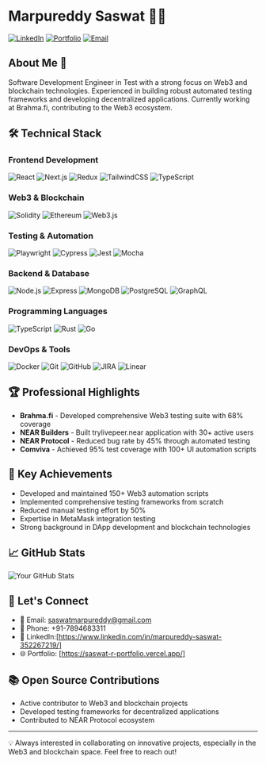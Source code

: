 # Marpureddy Saswat 👨‍💻

[![LinkedIn](https://img.shields.io/badge/LinkedIn-Connect-blue.svg)](https://www.linkedin.com/in/your-linkedin)
[![Portfolio](https://img.shields.io/badge/Portfolio-Visit-green.svg)](https://your-portfolio-url)
[![Email](https://img.shields.io/badge/Email-Contact-red.svg)](mailto:saswatmarpureddy@gmail.com)

## About Me 🚀
Software Development Engineer in Test with a strong focus on Web3 and blockchain technologies. Experienced in building robust automated testing frameworks and developing decentralized applications. Currently working at Brahma.fi, contributing to the Web3 ecosystem.

## 🛠 Technical Stack

### Frontend Development
![React](https://img.shields.io/badge/React-20232A?style=for-the-badge&logo=react&logoColor=61DAFB)
![Next.js](https://img.shields.io/badge/Next.js-000000?style=for-the-badge&logo=next.js&logoColor=white)
![Redux](https://img.shields.io/badge/Redux-593D88?style=for-the-badge&logo=redux&logoColor=white)
![TailwindCSS](https://img.shields.io/badge/Tailwind_CSS-38B2AC?style=for-the-badge&logo=tailwind-css&logoColor=white)
![TypeScript](https://img.shields.io/badge/TypeScript-007ACC?style=for-the-badge&logo=typescript&logoColor=white)

### Web3 & Blockchain
![Solidity](https://img.shields.io/badge/Solidity-363636?style=for-the-badge&logo=solidity&logoColor=white)
![Ethereum](https://img.shields.io/badge/Ethereum-3C3C3D?style=for-the-badge&logo=ethereum&logoColor=white)
![Web3.js](https://img.shields.io/badge/Web3.js-F16822?style=for-the-badge&logo=web3.js&logoColor=white)

### Testing & Automation
![Playwright](https://img.shields.io/badge/Playwright-45ba4b?style=for-the-badge&logo=playwright&logoColor=white)
![Cypress](https://img.shields.io/badge/Cypress-17202C?style=for-the-badge&logo=cypress&logoColor=white)
![Jest](https://img.shields.io/badge/Jest-C21325?style=for-the-badge&logo=jest&logoColor=white)
![Mocha](https://img.shields.io/badge/Mocha-8D6748?style=for-the-badge&logo=mocha&logoColor=white)

### Backend & Database
![Node.js](https://img.shields.io/badge/Node.js-339933?style=for-the-badge&logo=node.js&logoColor=white)
![Express](https://img.shields.io/badge/Express-000000?style=for-the-badge&logo=express&logoColor=white)
![MongoDB](https://img.shields.io/badge/MongoDB-47A248?style=for-the-badge&logo=mongodb&logoColor=white)
![PostgreSQL](https://img.shields.io/badge/PostgreSQL-316192?style=for-the-badge&logo=postgresql&logoColor=white)
![GraphQL](https://img.shields.io/badge/GraphQL-E10098?style=for-the-badge&logo=graphql&logoColor=white)

### Programming Languages
![TypeScript](https://img.shields.io/badge/TypeScript-007ACC?style=for-the-badge&logo=typescript&logoColor=white)
![Rust](https://img.shields.io/badge/Rust-000000?style=for-the-badge&logo=rust&logoColor=white)
![Go](https://img.shields.io/badge/Go-00ADD8?style=for-the-badge&logo=go&logoColor=white)

### DevOps & Tools
![Docker](https://img.shields.io/badge/Docker-2496ED?style=for-the-badge&logo=docker&logoColor=white)
![Git](https://img.shields.io/badge/Git-F05032?style=for-the-badge&logo=git&logoColor=white)
![GitHub](https://img.shields.io/badge/GitHub-181717?style=for-the-badge&logo=github&logoColor=white)
![JIRA](https://img.shields.io/badge/Jira-0052CC?style=for-the-badge&logo=jira&logoColor=white)
![Linear](https://img.shields.io/badge/Linear-5E6AD2?style=for-the-badge&logo=linear&logoColor=white)



## 🏆 Professional Highlights

- **Brahma.fi** - Developed comprehensive Web3 testing suite with 68% coverage
- **NEAR Builders** - Built trylivepeer.near application with 30+ active users
- **NEAR Protocol** - Reduced bug rate by 45% through automated testing
- **Comviva** - Achieved 95% test coverage with 100+ UI automation scripts

## 🌟 Key Achievements

- Developed and maintained 150+ Web3 automation scripts
- Implemented comprehensive testing frameworks from scratch
- Reduced manual testing effort by 50%
- Expertise in MetaMask integration testing
- Strong background in DApp development and blockchain technologies

## 📈 GitHub Stats

![Your GitHub Stats](https://github-readme-stats.vercel.app/api?username=Eren-Yeaager&show_icons=true&theme=dark)

## 🤝 Let's Connect

- 📧 Email: saswatmarpureddy@gmail.com
- 📱 Phone: +91-7894683311
- 💼 LinkedIn:[https://www.linkedin.com/in/marpureddy-saswat-352267219/]
- 🌐 Portfolio: [https://saswat-r-portfolio.vercel.app/]

## 📚 Open Source Contributions

- Active contributor to Web3 and blockchain projects
- Developed testing frameworks for decentralized applications
- Contributed to NEAR Protocol ecosystem

---

💡 Always interested in collaborating on innovative projects, especially in the Web3 and blockchain space. Feel free to reach out!
